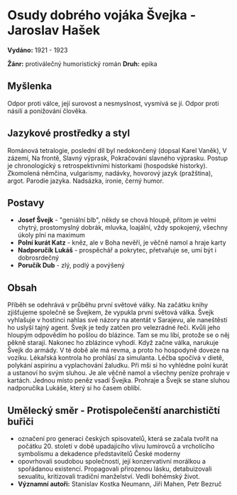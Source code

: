 # Osudy dobrého vojáka Švejka - Jaroslav Hašek

**Vydáno:** 1921 - 1923

**Žánr:** protiválečný humoristický román **Druh:** epika

## Myšlenka

Odpor proti válce, její surovost a nesmyslnost, vysmívá se jí. Odpor proti násilí a ponižování člověka.

## Jazykové prostředky a styl

Románová tetralogie, poslední díl byl nedokončený (dopsal Karel Vaněk), V zázemí, Na frontě, Slavný výprask, Pokračování slavného výprasku. Postup je chronologický s retrospektivními historkami (hospodské historky). Zkomolená němčina, vulgarismy, nadávky, hovorový jazyk (pražština), argot. Parodie jazyka. Nadsázka, ironie, černý humor.

## Postavy

- **Josef Švejk** - "geniální blb", někdy se chová hloupě, přitom je velmi chytrý, prostomyslný dobrák, mluvka, loajální, vždy spokojený, všechny úkoly plní na maximum
- **Polní kurát Katz** - kněz, ale v Boha nevěří, je věčně namol a hraje karty
- **Nadporučík Lukáš** - prospěchář a pokrytec, přetvařuje se, umí být i dobrosrdečný
- **Poručík Dub** - zlý, podlý a povýšený

## Obsah

Příběh se odehrává v průběhu první světové války. Na začátku knihy zjišťujeme společně se Švejkem, že vypukla první světová válka. Švejk vyhlašuje v hostinci nahlas své názory na atentát v Sarajevu, ale naneštěstí ho uslyší tajný agent. Švejk je tedy zatčen pro velezrádné řeči. Kvůli jeho hloupým odpovědím ho pošlou do blázince. Tam se mu líbí, protože se o něj pěkně starají. Nakonec ho zblázince vyhodí. Když začne válka, narukuje Švejk do armády. V té době ale má revma, a proto ho hospodyně doveze na vozíku. Lékařská kontrola ho prohlásí za simulanta. Léčba spočívá v dietě, polykání aspirinu a vyplachování žaludku. Při mši si ho vyhlédne polní kurát a ustanoví ho svým sluhou. Je ale věčně namol a všechny peníze prohraje v kartách. Jednou místo peněz vsadí Švejka. Prohraje a Švejk se stane sluhou nadporučíka Lukáše, který si ho časem oblíbí.

## Umělecký směr - Protispolečenští anarchističtí buřiči

- označení pro generaci českých spisovatelů, která se začala tvořit na počátku 20. století v době upadajícího vlivu lumírovců a vrcholícího symbolismu a dekadence představitelů České moderny
- opovrhovali soudobou společností, její konzervativní morálkou a spořádanou existencí. Propagovali přirozenou lásku, detabuizovali sexualitu, kritizovali tradiční manželství. Vedli bohémský život.
- **Významní autoři:** Stanislav Kostka Neumann, Jiří Mahen, Petr Bezruč